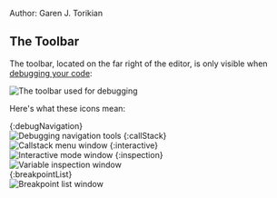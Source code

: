 Author: Garen J. Torikian

## The Toolbar

The toolbar, located on the far right of the editor, is only visible when [debugging your code](./running_and_debugging_your_code.html):

![The toolbar used for debugging](./images/tool_bar.png)

Here's what these icons mean:

{:debugNavigation}  
![Debugging navigation tools](./icons/debug_navigation.png)
{:callStack}  
![Callstack menu window](./images/callStack.png)
{:interactive}  
![Interactive mode window](./images/interactiveMenu.png)
{:inspection}  
![Variable inspection window](./images/variablesMenu.png)  
{:breakpointList}  
![Breakpoint list window](./images/breakpointsMenu.png)